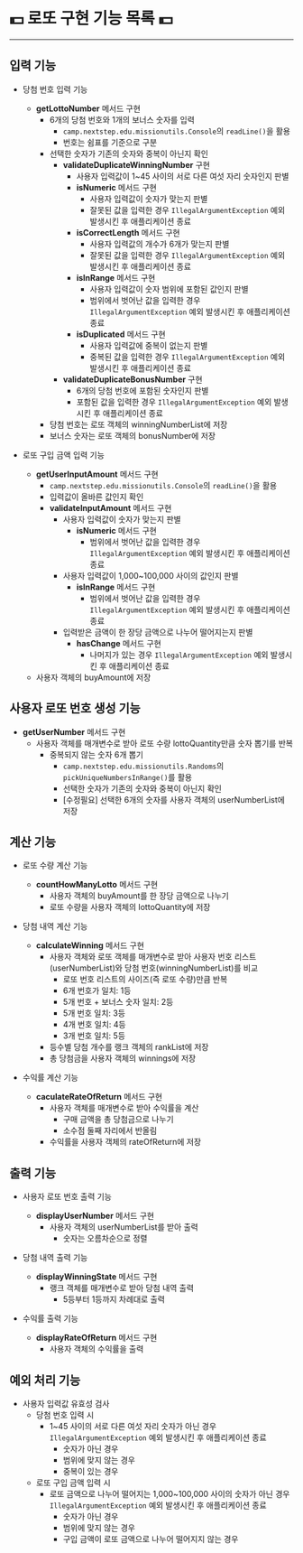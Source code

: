 # 💵 로또 구현 기능 목록 💵
***

## 입력 기능
- 당첨 번호 입력 기능
  - **getLottoNumber** 메서드 구현
    - 6개의 당첨 번호와 1개의 보너스 숫자를 입력
      - `camp.nextstep.edu.missionutils.Console`의 `readLine()`을 활용
      - 번호는 쉼표를 기준으로 구분
    - 선택한 숫자가 기존의 숫자와 중복이 아닌지 확인
      - **validateDuplicateWinningNumber** 구현
        - 사용자 입력값이 1~45 사이의 서로 다른 여섯 자리 숫자인지 판별
        - **isNumeric** 메서드 구현
          - 사용자 입력값이 숫자가 맞는지 판별
          - 잘못된 값을 입력한 경우 `IllegalArgumentException` 예외 발생시킨 후 애플리케이션 종료
        - **isCorrectLength** 메서드 구현
          - 사용자 입력값의 개수가 6개가 맞는지 판별
          - 잘못된 값을 입력한 경우 `IllegalArgumentException` 예외 발생시킨 후 애플리케이션 종료
        - **isInRange** 메서드 구현
          - 사용자 입력값이 숫자 범위에 포함된 값인지 판별
          - 범위에서 벗어난 값을 입력한 경우 `IllegalArgumentException` 예외 발생시킨 후 애플리케이션 종료
        - **isDuplicated** 메서드 구현
          - 사용자 입력값에 중복이 없는지 판별
          - 중복된 값을 입력한 경우 `IllegalArgumentException` 예외 발생시킨 후 애플리케이션 종료
      - **validateDuplicateBonusNumber** 구현
        - 6개의 당첨 번호에 포함된 숫자인지 판별
        - 포함된 값을 입력한 경우 `IllegalArgumentException` 예외 발생시킨 후 애플리케이션 종료
    - 당첨 번호는 로또 객체의 winningNumberList에 저장
    - 보너스 숫자는 로또 객체의 bonusNumber에 저장

- 로또 구입 금액 입력 기능
  - **getUserInputAmount** 메서드 구현
    - `camp.nextstep.edu.missionutils.Console`의 `readLine()`을 활용
    - 입력값이 올바른 값인지 확인
    - **validateInputAmount** 메서드 구현
      - 사용자 입력값이 숫자가 맞는지 판별
        - **isNumeric** 메서드 구현
          - 범위에서 벗어난 값을 입력한 경우 `IllegalArgumentException` 예외 발생시킨 후 애플리케이션 종료
      - 사용자 입력값이 1,000~100,000 사이의 값인지 판별
        - **isInRange** 메서드 구현
          - 범위에서 벗어난 값을 입력한 경우 `IllegalArgumentException` 예외 발생시킨 후 애플리케이션 종료
      - 입력받은 금액이 한 장당 금액으로 나누어 떨어지는지 판별
        - **hasChange** 메서드 구현
          - 나머지가 있는 경우 `IllegalArgumentException` 예외 발생시킨 후 애플리케이션 종료
  - 사용자 객체의 buyAmount에 저장

## 사용자 로또 번호 생성 기능
- **getUserNumber** 메서드 구현
  - 사용자 객체를 매개변수로 받아 로또 수량 lottoQuantity만큼 숫자 뽑기를 반복 
    - 중복되지 않는 숫자 6개 뽑기
      - `camp.nextstep.edu.missionutils.Randoms`의 `pickUniqueNumbersInRange()`를 활용
      - 선택한 숫자가 기존의 숫자와 중복이 아닌지 확인
      - [수정필요] 선택한 6개의 숫자를 사용자 객체의 userNumberList에 저장

## 계산 기능
- 로또 수량 계산 기능
  - **countHowManyLotto** 메서드 구현
    - 사용자 객체의 buyAmount를 한 장당 금액으로 나누기
    - 로또 수량을 사용자 객체의 lottoQuantity에 저장

- 당첨 내역 계산 기능
  - **calculateWinning** 메서드 구현
    - 사용자 객체와 로또 객체를 매개변수로 받아 사용자 번호 리스트(userNumberList)와 당첨 번호(winningNumberList)를 비교
      - 로또 번호 리스트의 사이즈(즉 로또 수량)만큼 반복
      - 6개 번호가 일치: 1등
      - 5개 번호 + 보너스 숫자 일치: 2등
      - 5개 번호 일치: 3등
      - 4개 번호 일치: 4등
      - 3개 번호 일치: 5등
    - 등수별 당첨 개수를 랭크 객체의 rankList에 저장
    - 총 당첨금을 사용자 객체의 winnings에 저장

- 수익률 계산 기능
  - **caculateRateOfReturn** 메서드 구현
    - 사용자 객체를 매개변수로 받아 수익률을 계산
      - 구매 금액을 총 당첨금으로 나누기
      - 소수점 둘째 자리에서 반올림
    - 수익률을 사용자 객체의 rateOfReturn에 저장

## 출력 기능
- 사용자 로또 번호 출력 기능
  - **displayUserNumber** 메서드 구현
    - 사용자 객체의 userNumberList를 받아 출력
      - 숫자는 오름차순으로 정렬

- 당첨 내역 출력 기능
  - **displayWinningState** 메서드 구현
    - 랭크 객체를 매개변수로 받아 당첨 내역 출력
      - 5등부터 1등까지 차례대로 출력 

- 수익률 출력 기능
  - **displayRateOfReturn** 메서드 구현
    - 사용자 객체의 수익률을 출력

## 예외 처리 기능
- 사용자 입력값 유효성 검사
  - 당첨 번호 입력 시
    - 1~45 사이의 서로 다른 여섯 자리 숫자가 아닌 경우 `IllegalArgumentException` 예외 발생시킨 후 애플리케이션 종료
      - 숫자가 아닌 경우
      - 범위에 맞지 않는 경우
      - 중복이 있는 경우
  - 로또 구입 금액 입력 시
    - 로또 금액으로 나누어 떨어지는 1,000~100,000 사이의 숫자가 아닌 경우 `IllegalArgumentException` 예외 발생시킨 후 애플리케이션 종료
      - 숫자가 아닌 경우
      - 범위에 맞지 않는 경우
      - 구입 금액이 로또 금액으로 나누어 떨어지지 않는 경우
